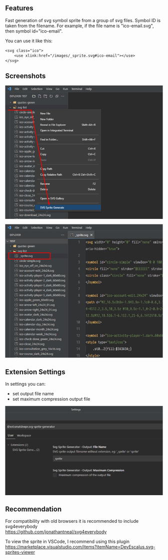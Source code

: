 ## Features

Fast generation of svg symbol sprite from a group of svg files.
Symbol ID is taken from the filename.
For example, if the file name is "ico-email.svg", then symbol id="ico-email".

You can use it like this:
```
<svg class="ico">
    <use xlink:href="/images/_sprite.svg#ico-email"></use>
</svg>
```


## Screenshots

![Image](https://raw.githubusercontent.com/smatDnepr/SVG-Sprite-Generator/master/images/feature-1.png)

![Image](https://raw.githubusercontent.com/smatDnepr/SVG-Sprite-Generator/master/images/feature-2.png)



## Extension Settings

In settings you can:
* set output file name
* set maximum compression output file

![Image](https://raw.githubusercontent.com/smatDnepr/SVG-Sprite-Generator/master/images/feature-3.png)



## Recommendation

For compatibility with old browsers it is recommended to include svg4everybody  
https://github.com/jonathantneal/svg4everybody

To view the sprite in VSCode, I recommend using this plugin  
https://marketplace.visualstudio.com/items?itemName=DevEscalus.svg-sprites-viewer




